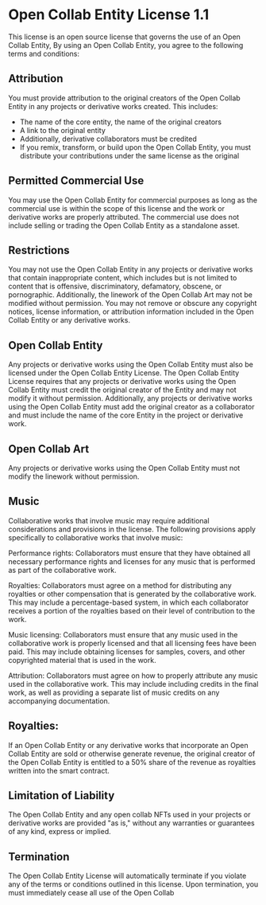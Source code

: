 # Open Collab Entity License 1.1
This license is an open source license that governs the use of an Open Collab Entity, 
By using an Open Collab Entity, you agree to the following terms and conditions:


## Attribution
 You must provide attribution to the original creators of the Open Collab Entity 
    in any projects or derivative works created. 
    This includes:
    
  - The name of the core entity, the name of the original creators 
  - A link to the original entity
  - Additionally, derivative collaborators must be credited 
  - If you remix, transform, or build upon the Open Collab Entity, you must distribute your contributions 
    under the same license as the original

 ## Permitted Commercial Use
   You may use the Open Collab Entity for commercial purposes as long as the commercial 
    use is within the scope of this license and the work or derivative works are properly attributed.
    The commercial use does not include selling or trading the Open Collab Entity as a standalone asset.

 ## Restrictions
    
    
   You may not use the Open Collab Entity in any projects or derivative works that 
    contain inappropriate content, which includes but is not limited to content that is 
    offensive, discriminatory, defamatory, obscene, or pornographic. Additionally, the 
    linework of the Open Collab Art may not be modified without permission.
    You may not remove or obscure any copyright notices, 
    license information, or attribution information included in the Open Collab Entity or
    any derivative works.


 ## Open Collab Entity
   Any projects or derivative works using the Open Collab Entity must also be licensed under the 
    Open Collab Entity License. The Open Collab Entity License requires that any projects or 
    derivative works using the Open Collab Entity must credit the original creator of the
    Entity and may not modify it without permission. Additionally, any projects or derivative works 
    using the Open Collab Entity must add the original creator as a collaborator and must include 
    the name of the core Entity in the project or derivative work.

 ## Open Collab Art
   Any projects or derivative works using the Open Collab Entity must not modify the linework without permission.
 ## Music

Collaborative works that involve music may require additional considerations and provisions in the license. The following provisions apply specifically to collaborative works that involve music:

   Performance rights: Collaborators must ensure that they have obtained all necessary performance rights and licenses for any music that is performed as part of the collaborative work.

   Royalties: Collaborators must agree on a method for distributing any royalties or other compensation that is generated by the collaborative work. This may include a percentage-based system, in which each collaborator receives a portion of the royalties based on their level of contribution to the work.

   Music licensing: Collaborators must ensure that any music used in the collaborative work is properly licensed and that all licensing fees have been paid. This may include obtaining licenses for samples, covers, and other copyrighted material that is used in the work.

   Attribution: Collaborators must agree on how to properly attribute any music used in the collaborative work. This may include including credits in the final work, as well as providing a separate list of music credits on any accompanying documentation.

## Royalties:
If an Open Collab Entity or any derivative works that incorporate an Open Collab Entity are sold or otherwise generate revenue, the original creator of the Open Collab Entity is entitled to a 50% share of the revenue as royalties written into the smart contract.
## Limitation of Liability
   The Open Collab Entity and any open collab NFTs used in your projects or derivative works are 
    provided "as is," without any warranties or guarantees of any kind, express or implied.

 ## Termination
   The Open Collab Entity License will automatically terminate if you violate any of the terms
    or conditions outlined in this license. Upon termination, you must immediately cease all use of the Open Collab 
